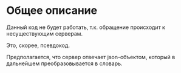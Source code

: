 # Общее описание

Данный код не будет работать, т.к. обращение происходит к несуществующим серверам.

Это, скорее, псевдокод.

Предполагается, что сервер отвечает json-объектом, который в дальнейшем преобразовывается в словарь.
